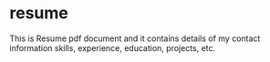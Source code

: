 # resume
This is Resume pdf document and it contains details of my contact information skills, experience, education, projects, etc.
